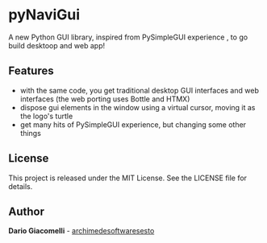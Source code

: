 # pyNaviGui

A new Python GUI library, inspired from PySimpleGUI experience , to go build desktoop and web app!

## Features

- with the same code, you get traditional desktop GUI interfaces and web interfaces (the web porting uses Bottle and HTMX) 
- dispose gui elements in the window using a virtual cursor, moving it as the logo's turtle
- get many hits of PySimpleGUI experience, but changing some other things

## License

This project is released under the MIT License. See the LICENSE file for details.

## Author

**Dario Giacomelli** - [archimedesoftwaresesto](https://github.com/archimedesoftwaresesto)

